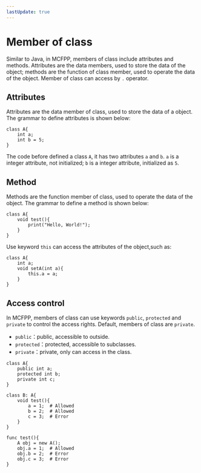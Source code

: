 ```yaml
---
lastUpdate: true
---
```


# Member of class 

Similar to Java, in MCFPP, members of class include attributes and methods. Attributes are the data members, used to store the data of the object; methods are the function of class member, used to operate the data of the object. Member of class can access by `.` operator.

## Attributes 

Attributes are the data member of class, used to store the data of a object. The grammar to define attributes is shown below:

```mcfpp
class A{
    int a;
    int b = 5;
}
```

The code before defined a class `A`, it has two attributes `a` and `b`. `a` is a integer attribute, not initialized; `b` is a integer attribute, initialized as `5`.

## Method 

Methods are the function member of class, used to operate the data of the object. The grammar to define a method is shown below:

```mcfpp
class A{
    void test(){
        print("Hello, World!");
    }
}
```

Use keyword `this` can access the attributes of the object,such as:

```mcfpp
class A{
    int a;
    void setA(int a){
        this.a = a;
    }
}
```

## Access control 

In MCFPP, members of class can use keywords `public`, `protected` and `private` to control the access rights. Default, members of class are `private`.

- `public`：public, accessible to outside.
- `protected`：protected, accessible to subclasses.
- `private`：private, only can access in the class.

```mcfpp
class A{
    public int a;
    protected int b;
    private int c;
}

class B: A{
    void test(){
        a = 1;  # Allowed 
        b = 2;  # Allowed 
        c = 3;  # Error 
    }
}

func test(){
    A obj = new A();
    obj.a = 1;  # Allowed 
    obj.b = 2;  # Error 
    obj.c = 3;  # Error 
}
```
